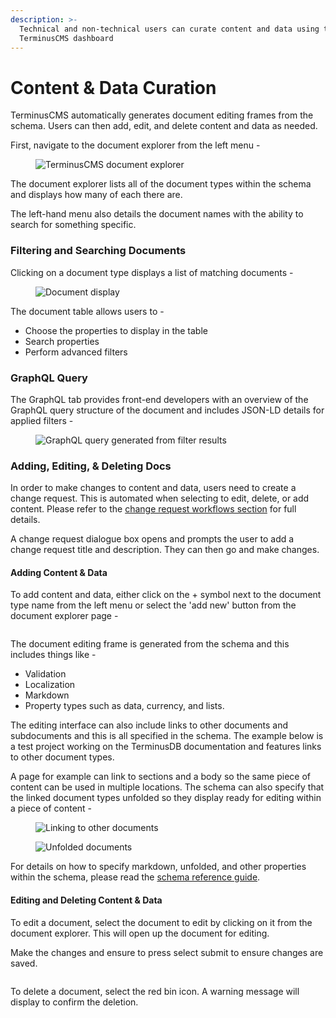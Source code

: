 ```yaml
---
description: >-
  Technical and non-technical users can curate content and data using the
  TerminusCMS dashboard
---
```


# Content & Data Curation

TerminusCMS automatically generates document editing frames from the schema. Users can then add, edit, and delete content and data as needed.

First, navigate to the document explorer from the left menu -

<figure><img src="https://assets.terminusdb.com/docs/document-explorer.png" alt="TerminusCMS document explorer"><figcaption></figcaption></figure>

The document explorer lists all of the document types within the schema and displays how many of each there are.

The left-hand menu also details the document names with the ability to search for something specific.&#x20;

### Filtering and Searching Documents

Clicking on a document type displays a list of matching documents -

<figure><img src="https://assets.terminusdb.com/docs/document-display.png" alt="Document display"><figcaption></figcaption></figure>

&#x20;The document table allows users to -

* Choose the properties to display in the table
* Search properties
* Perform advanced filters

### GraphQL Query

The GraphQL tab provides front-end developers with an overview of the GraphQL query structure of the document and includes JSON-LD details for applied filters -

<figure><img src="https://assets.terminusdb.com/docs/document-view-graphql-query.png" alt="GraphQL query generated from filter results"><figcaption></figcaption></figure>

### Adding, Editing, & Deleting Docs

In order to make changes to content and data, users need to create a change request. This is automated when selecting to edit, delete, or add content. Please refer to the [change request workflows section](change-request-workflows.md) for full details.

A change request dialogue box opens and prompts the user to add a change request title and description. They can then go and make changes.

#### Adding Content & Data

To add content and data, either click on the + symbol next to the document type name from the left menu or select the 'add new' button from the document explorer page -

<figure><img src="https://assets.terminusdb.com/docs/add-new-document.png" alt=""><figcaption></figcaption></figure>

The document editing frame is generated from the schema and this includes things like -

* Validation
* Localization
* Markdown
* Property types such as data, currency, and lists.

The editing interface can also include links to other documents and subdocuments and this is all specified in the schema. The example below is a test project working on the TerminusDB documentation and features links to other document types.&#x20;

A page for example can link to sections and a body so the same piece of content can be used in multiple locations. The schema can also specify that the linked document types unfolded so they display ready for editing within a piece of content -

<div>

<figure><img src="https://assets.terminusdb.com/docs/linking-to-other-documents.png" alt="Linking to other documents"><figcaption></figcaption></figure>

 

<figure><img src="https://assets.terminusdb.com/docs/unfolded-documents.png" alt="Unfolded documents "><figcaption></figcaption></figure>

</div>

For details on how to specify markdown, unfolded, and other properties within the schema, please read the [schema reference guide](../../guides/reference-guides/python-client-reference/terminusdb\_client.schema.md).

#### Editing and Deleting Content & Data

To edit a document, select the document to edit by clicking on it from the document explorer. This will open up the document for editing.

Make the changes and ensure to press select submit to ensure changes are saved.

<figure><img src="https://assets.terminusdb.com/docs/edit-documents.png" alt=""><figcaption></figcaption></figure>

To delete a document, select the red bin icon. A warning message will display to confirm the deletion.
